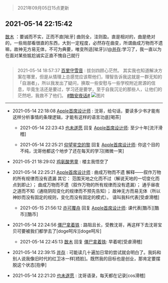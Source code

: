 > 2021年09月05日15点更新
<link rel="stylesheet" href="https://cdn.jsdelivr.net/gh/taotie6/sampleJSON@main/css/photo_show.css">


 ## 2021-05-14 22:15:42 

 [㪚木](https://www.coolapk.com/feed/26980390?shareKey=MzlhMTNhZTIxYTkwNjEzMTc3ZjA~) ：要诚而不实，正而不直[呲牙]
曲则全，洼则盈。直是相对的，曲是绝对的，一些局部看很直的东西，大到一定程度，必然存在曲变，所谓曲成万物而不遗嘛，故神无方易无体，不可为典要，唯变所适[呲牙]//<a class="feed-link-uname" href="/u/并存">@并存</a>:学习了，我一直以为在面对某些尴尬诚实正直不愧自己就行 

<div class="album">
<img class="img-item" src="" />
</div>

> 2021-05-14 18:57:37 
> [百里守雪音](https://www.coolapk.com/feed/26976248?shareKey=ODFhOGExNDBlMDQ1NjEzMTc3ZjA~) : 拔剑四顾心茫然。 其实我也知道解决方案在哪里，但是从情理上总感觉应该帮他们，理智告诉我这就是一群无知的「自溺者」，所以我发出了疑问，换取一些安慰与一些学校附近房源的信息，毕竟生活还是要过，学习还是要学，至于自我沉沦的那些人，让他们的茫然吧，我救不了他们。 <a class="feed-link-tag" href="/t/酷安夜话?type=0">#酷安夜话#</a> 
![图片](https://image.coolapk.com/feed/2021/0514/18/1080769_0effbaf1_9856_0997@1080x2486.jpeg)

 ------- 

- 2021-05-14 22:18:08 [Apple首席设计师](uid=1550816) : 沈哥，给句话，要读多少书才能有这样分析事情的条理逻辑，才能有这样的语言功底[喝茶] 

    - 2021-05-14 22:23:43 [也未遂愿](uid=3056500) 回复 [Apple首席设计师](uid=1550816): 至少十年[流汗滑稽] 

    - 2021-05-14 22:25:21 [仰望星空的黎](uid=1961388) 回复 [Apple首席设计师](uid=1550816): 你这个目的不纯，沈哥他都这个地步了还在每天的学习[微微一笑] 

- 2021-05-21 18:29:02 [鸡氨酸男童](uid=2041334) : 楼主我悟空了 

- 2021-05-14 22:25:21 [Apple首席设计师](uid=1550816) : 曲成万物而不遗
解释——叙作万物的所有规律而没有遗漏
其它：
范围天地之化而不过（解说天地的一切变化而点到即止）；
曲成万物而不遗（叙作万物的所有规律而没有遗漏）；
通乎昼夜之道而不知（通晓阴阳变化的规律而不预先告知）；
故神无方而易无体（所以神妙而没有固定的规则<!--break-->，变化而没有固定的模式）。
请叫我科代表[受虐滑稽] 

    - 2021-05-15 21:56:12 [亦可覆舟](uid=683865) 回复 [Apple首席设计师](uid=1550816): 课代表[酷币][酷币][酷币] 

- 2021-05-14 22:24:56 [僵尸拿着铁](uid=1869123) : 路阻且长，受教沈哥，再这样下去沈哥宝贝可要被我们都学去了[doge呵斥][doge呵斥] 

    - 2021-05-14 22:45:13 [㪚木](uid=1081091) 回复 [僵尸拿着铁](uid=1869123): 早着呢[受虐滑稽] 

- 2021-05-14 22:39:15 [并存](uid=1248138) : 可能读几十遍加日常的尝试就会明白了。我妈和别人说我像旧时代的红卫冰一样[捂脸]。既然我的目标也是创业，那肯定要摆脱这个状态[抱拳] 

- 2021-05-14 22:21:20 [也未遂愿](uid=3056500) : 沈哥语录，每天都在记录[cos滑稽] 

